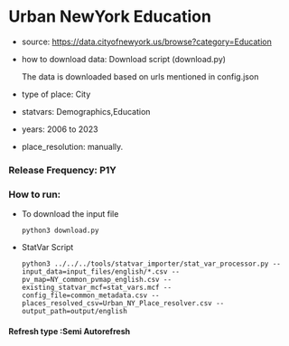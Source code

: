 # Urban NewYork Education

- source: https://data.cityofnewyork.us/browse?category=Education

- how to download data: Download script (download.py)
    
    The data is downloaded based on urls mentioned in config.json

- type of place: City

- statvars: Demographics,Education

- years: 2006 to 2023

- place_resolution: manually.

### Release Frequency: P1Y

### How to run:

- To download the input file

    `python3 download.py`

- StatVar Script

    `python3 ../../../tools/statvar_importer/stat_var_processor.py --input_data=input_files/english/*.csv --pv_map=NY_common_pvmap_english.csv --existing_statvar_mcf=stat_vars.mcf --config_file=common_metadata.csv --places_resolved_csv=Urban_NY_Place_resolver.csv --output_path=output/english`
    
    
#### Refresh type :Semi Autorefresh 
